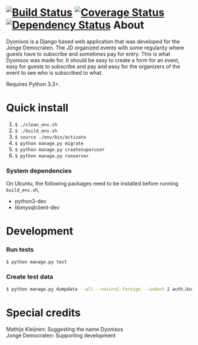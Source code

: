 [![Build Status](https://travis-ci.org/jonge-democraten/dyonisos.svg?branch=master)](https://travis-ci.org/jonge-democraten/dyonisos) [![Coverage Status](https://coveralls.io/repos/github/jonge-democraten/dyonisos/badge.svg?branch=tests)](https://coveralls.io/github/jonge-democraten/dyonisos?branch=tests) [![Dependency Status](https://gemnasium.com/jonge-democraten/dyonisos.svg)](https://gemnasium.com/jonge-democraten/dyonisos) 
About
=====
Dyonisos is a Django based web application that was developed for the
Jonge Democraten. The JD organized events with some regularity where
guests have to subscribe and sometimes pay for entry. This is what
Dyonisos was made for. It should be easy to create a form for an event,
easy for guests to subscribe and pay and easy for the organizers of the
event to see who is subscribed to what.

Requires Python 3.3+.

Quick install
============
1. `$ ./clean_env.sh`
1. `$ ./build_env.sh`
1. `$ source ./env/bin/activate`
1. `$ python manage.py migrate`
1. `$ python manage.py createsuperuser`
1. `$ python manage.py runserver`

### System dependencies
On Ubuntu, the following packages need to be installed before running `build_env.sh`,
- python3-dev
- libmysqlclient-dev

Development
===========

### Run tests
```bash
$ python manage.py test
```

### Create test data
```bash
$ python manage.py dumpdata --all --natural-foreign --indent 2 auth.User auth.Group subscribe > events/fixtures/test_data.json 
```

Special credits
===============
Mathijs Kleijnen: 
    Suggesting the name Dyonisos  
Jonge Democraten: 
    Supporting development
